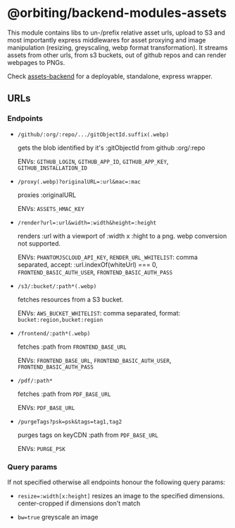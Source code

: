 # @orbiting/backend-modules-assets

This module contains libs to un-/prefix relative asset urls, upload to S3 and most importantly express middlewares for asset proxying and image manipulation (resizing, greyscaling, webp format transformation). It streams assets from other urls, from s3 buckets, out of github repos and can render webpages to PNGs.

Check [assets-backend](https://github.com/orbiting/assets-backend) for a deployable, standalone, express wrapper.

## URLs

### Endpoints

- `/github/:org/:repo/.../gitObjectId.suffix(.webp)`

  gets the blob identified by it's :gitObjectId from github :org/:repo

  ENVs: `GITHUB_LOGIN`, `GITHUB_APP_ID`, `GITHUB_APP_KEY`, `GITHUB_INSTALLATION_ID`

- `/proxy(.webp)?originalURL=:url&mac=:mac`

  proxies :originalURL

  ENVs: `ASSETS_HMAC_KEY`

- `/render?url=:url&width=:width&height=:height`

  renders :url with a viewport of :width x :hight to a png. webp conversion not supported.

  ENVs: `PHANTOMJSCLOUD_API_KEY`, `RENDER_URL_WHITELIST`: comma separated, accept: :url.indexOf(whiteUrl) === 0, `FRONTEND_BASIC_AUTH_USER`, `FRONTEND_BASIC_AUTH_PASS`

- `/s3/:bucket/:path*(.webp)`

  fetches resources from a S3 bucket.

  ENVs: `AWS_BUCKET_WHITELIST`: comma separated, format: `bucket:region,bucket:region`

- `/frontend/:path*(.webp)`

  fetches :path from `FRONTEND_BASE_URL`

  ENVs: `FRONTEND_BASE_URL`, `FRONTEND_BASIC_AUTH_USER`, `FRONTEND_BASIC_AUTH_PASS`

- `/pdf/:path*`

  fetches :path from `PDF_BASE_URL`

  ENVs: `PDF_BASE_URL`

- `/purgeTags?psk=psk&tags=tag1,tag2`

  purges tags on keyCDN :path from `PDF_BASE_URL`

  ENVs: `PURGE_PSK`

### Query params

If not specified otherwise all endpoints honour the following query params:
- `resize=:width[x:height]`
  resizes an image to the specified dimensions. center-cropped if dimensions don't match

- `bw=true`
  greyscale an image
